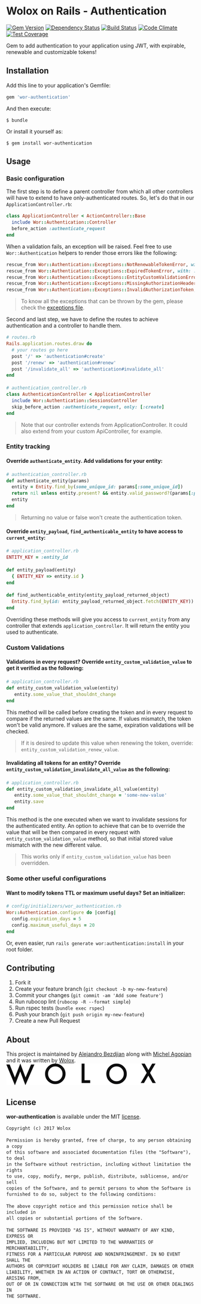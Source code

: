 # Wolox on Rails - Authentication
[![Gem Version](https://badge.fury.io/rb/wor-authentication.svg)](https://badge.fury.io/rb/wor-authentication)
[![Dependency Status](https://gemnasium.com/badges/github.com/Wolox/wor-authentication.svg)](https://gemnasium.com/github.com/Wolox/wor-authentication)
[![Build Status](https://travis-ci.org/Wolox/wor-authentication.svg)](https://travis-ci.org/Wolox/wor-authentication)
[![Code Climate](https://codeclimate.com/github/Wolox/wor-authentication/badges/gpa.svg)](https://codeclimate.com/github/Wolox/wor-authentication)
[![Test Coverage](https://codeclimate.com/github/Wolox/wor-authentication/badges/coverage.svg)](https://codeclimate.com/github/Wolox/wor-authentication/coverage)

Gem to add authentication to your application using JWT, with expirable, renewable and customizable tokens!

## Installation

Add this line to your application's Gemfile:

```ruby
gem 'wor-authentication'
```

And then execute:

    $ bundle

Or install it yourself as:

    $ gem install wor-authentication

## Usage

### Basic configuration

The first step is to define a parent controller from which all other controllers will have to extend to have only-authenticated routes. So, let's do that in our `ApplicationController.rb`:
```ruby
class ApplicationController < ActionController::Base
  include Wor::Authentication::Controller
  before_action :authenticate_request
end
```

When a validation fails, an exception will be raised. Feel free to use `Wor::Authentication` helpers to render those errors like the following:
```ruby
rescue_from Wor::Authentication::Exceptions::NotRenewableTokenError, with: :render_not_renewable_token
rescue_from Wor::Authentication::Exceptions::ExpiredTokenError, with: :render_expired_token
rescue_from Wor::Authentication::Exceptions::EntityCustomValidationError, with: :render_entity_invalid_custom_validation
rescue_from Wor::Authentication::Exceptions::MissingAuthorizationHeader, with: :render_missing_authorization_token
rescue_from Wor::Authentication::Exceptions::InvalidAuthorizationToken, with: :render_invalid_authorization_token
```

> To know all the exceptions that can be thrown by the gem, please check the [exceptions file](./lib/wor/authentication/exceptions.rb).

Second and last step, we have to define the routes to achieve authentication and a controller to handle them.
```ruby
# routes.rb
Rails.application.routes.draw do
  # your routes go here
  post '/' => 'authentication#create'
  post '/renew' => 'authentication#renew'
  post '/invalidate_all' => 'authentication#invalidate_all'
end

# authentication_controller.rb
class AuthenticationController < ApplicationController
  include Wor::Authentication::SessionsController
  skip_before_action :authenticate_request, only: [:create]
end
```
> Note that our controller extends from ApplicationController.
> It could also extend from your custom ApiController, for example.

### Entity tracking

#### Override `authenticate_entity`. Add validations for your entity:

```ruby
# authentication_controller.rb
def authenticate_entity(params)
  entity = Entity.find_by(some_unique_id: params[:some_unique_id])
  return nil unless entity.present? && entity.valid_password?(params[:password])
  entity
end
```
> Returning no value or false won't create the authentication token.

#### Override `entity_payload`, `find_authenticable_entity` to have access to `current_entity`:

```ruby
# application_controller.rb
ENTITY_KEY = :entity_id

def entity_payload(entity)
  { ENTITY_KEY => entity.id }
end

def find_authenticable_entity(entity_payload_returned_object)
  Entity.find_by(id: entity_payload_returned_object.fetch(ENTITY_KEY))
end
```

Overriding these methods will give you access to `current_entity` from any controller that extends `application_controller`.
It will return the entity you used to authenticate.

### Custom Validations

#### Validations in every request? Override `entity_custom_validation_value` to get it verified as the following:

```ruby
# application_controller.rb
def entity_custom_validation_value(entity)
   entity.some_value_that_shouldnt_change
end
```
This method will be called before creating the token and in every request to compare if the returned values are the same. If values mismatch, the token won't be valid anymore. If values are the same, expiration validations will be checked.
> If it is desired to update this value when renewing the token, override: `entity_custom_validation_renew_value`.

#### Invalidating all tokens for an entity? Override `entity_custom_validation_invalidate_all_value` as the following:

```ruby
# application_controller.rb
def entity_custom_validation_invalidate_all_value(entity)
   entity.some_value_that_shouldnt_change = 'some-new-value'
   entity.save
end
```
This method is the one executed when we want to invalidate sessions for the authenticated entity. An option to achieve that can be to override the value that will be then compared in every request with `entity_custom_validation_value` method, so that initial stored value mismatch with the new different value.
> This works only if `entity_custom_validation_value` has been overridden.


### Some other useful configurations

#### Want to modify tokens TTL or maximum useful days? Set an initializer:

```ruby
# config/initializers/wor_authentication.rb
Wor::Authentication.configure do |config|
  config.expiration_days = 5
  config.maximum_useful_days = 20
end
```

Or, even easier, run `rails generate wor:authentication:install` in your root folder.

## Contributing

1. Fork it
2. Create your feature branch (`git checkout -b my-new-feature`)
3. Commit your changes (`git commit -am 'Add some feature'`)
4. Run rubocop lint (`rubocop -R --format simple`)
5. Run rspec tests (`bundle exec rspec`)
6. Push your branch (`git push origin my-new-feature`)
7. Create a new Pull Request

## About ##

This project is maintained by [Alejandro Bezdjian](https://github.com/alebian) along with [Michel Agopian](https://github.com/mishuagopian) and it was written by [Wolox](http://www.wolox.com.ar).
![Wolox](https://raw.githubusercontent.com/Wolox/press-kit/master/logos/logo_banner.png)

## License

**wor-authentication** is available under the MIT [license](https://raw.githubusercontent.com/Wolox/wor-authentication/master/LICENSE.md).

    Copyright (c) 2017 Wolox

    Permission is hereby granted, free of charge, to any person obtaining a copy
    of this software and associated documentation files (the "Software"), to deal
    in the Software without restriction, including without limitation the rights
    to use, copy, modify, merge, publish, distribute, sublicense, and/or sell
    copies of the Software, and to permit persons to whom the Software is
    furnished to do so, subject to the following conditions:

    The above copyright notice and this permission notice shall be included in
    all copies or substantial portions of the Software.

    THE SOFTWARE IS PROVIDED "AS IS", WITHOUT WARRANTY OF ANY KIND, EXPRESS OR
    IMPLIED, INCLUDING BUT NOT LIMITED TO THE WARRANTIES OF MERCHANTABILITY,
    FITNESS FOR A PARTICULAR PURPOSE AND NONINFRINGEMENT. IN NO EVENT SHALL THE
    AUTHORS OR COPYRIGHT HOLDERS BE LIABLE FOR ANY CLAIM, DAMAGES OR OTHER
    LIABILITY, WHETHER IN AN ACTION OF CONTRACT, TORT OR OTHERWISE, ARISING FROM,
    OUT OF OR IN CONNECTION WITH THE SOFTWARE OR THE USE OR OTHER DEALINGS IN
    THE SOFTWARE.
